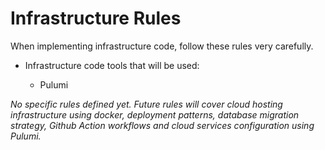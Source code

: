 # Infrastructure Rules

When implementing infrastructure code, follow these rules very carefully.

- Infrastructure code tools that will be used:

  - Pulumi

*No specific rules defined yet. Future rules will cover cloud hosting infrastructure using docker, deployment patterns, database migration strategy, Github Action workflows and cloud services configuration using Pulumi.*
